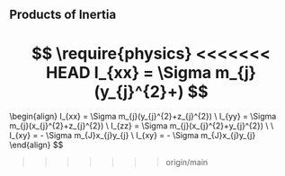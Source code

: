## Products of Inertia

$$
\require{physics}
<<<<<<< HEAD
I_{xx} = \Sigma m_{j}(y_{j}^{2}+)
$$
=======
\begin{align}
I_{xx} = \Sigma m_{j}(y_{j}^{2}+z_{j}^{2}) \\ 
I_{yy} = \Sigma m_{j}(x_{j}^{2}+z_{j}^{2}) \\
I_{zz} = \Sigma m_{j}(x_{j}^{2}+y_{j}^{2}) \\ \\
I_{xy} = - \Sigma m_{J}x_{j}y_{j}  \\
I_{xy} = - \Sigma m_{J}x_{j}y_{j} 
\end{align}
$$
>>>>>>> origin/main
